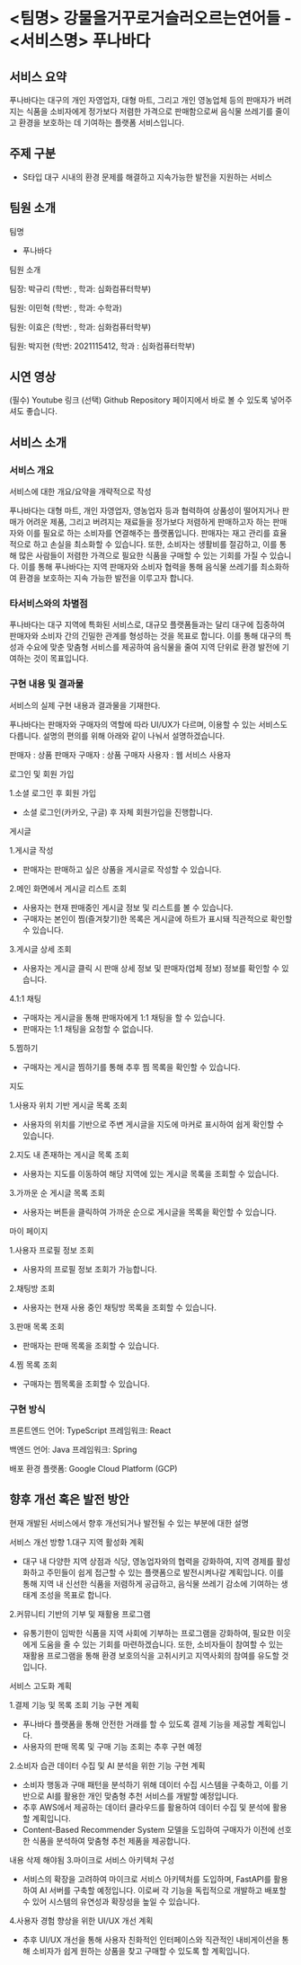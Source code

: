# <팀명> 강물을거꾸로거슬러오르는연어들 - <서비스명> 푸나바다
## 서비스 요약
푸나바다는 대구의 개인 자영업자, 대형 마트, 그리고 개인 영농업체 등의 판매자가 버려지는 식품을 소비자에게 정가보다 저렴한 가격으로 판매함으로써 음식물 쓰레기를 줄이고 환경을 보호하는 데 기여하는 플랫폼 서비스입니다.


## 주제 구분
-	S타입 대구 시내의 환경 문제를 해결하고 지속가능한 발전을 지원하는 서비스 

## 팀원 소개
팀명 
- 푸나바다

팀원 소개

팀장: 박규리 (학번: , 학과: 심화컴퓨터학부)

팀원: 이민혁 (학번: , 학과: 수학과)

팀원: 이효은 (학번: , 학과: 심화컴퓨터학부)

팀원: 박지현 (학번: 2021115412, 학과 : 심화컴퓨터학부)

## 시연 영상
(필수) Youtube 링크
(선택) Github Repository 페이지에서 바로 볼 수 있도록 넣어주셔도 좋습니다.

## 서비스 소개
### 서비스 개요
서비스에 대한 개요/요약을 개략적으로 작성

푸나바다는 대형 마트, 개인 자영업자, 영농업자 등과 협력하여 상품성이 떨어지거나 판매가 어려운 제품, 그리고 버려지는 재료들을 정가보다 저렴하게 판매하고자 하는 판매자와 이를 필요로 하는 소비자를 연결해주는 플랫폼입니다.
 판매자는 재고 관리를 효율적으로 하고 손실을 최소화할 수 있습니다. 또한, 소비자는 생활비를 절감하고, 이를 통해 많은 사람들이 저렴한 가격으로 필요한 식품을 구매할 수 있는 기회를 가질 수 있습니다.
 이를 통해 푸나바다는 지역 판매자와 소비자 협력을 통해 음식물 쓰레기를 최소화하여 환경을 보호하는 지속 가능한 발전을 이루고자 합니다.


### 타서비스와의 차별점
푸나바다는 대구 지역에 특화된 서비스로, 대규모 플랫폼들과는 달리 대구에 집중하여 판매자와 소비자 간의 긴밀한 관계를 형성하는 것을 목표로 합니다. 이를 통해 대구의 특성과 수요에 맞춘 맞춤형 서비스를 제공하여 음식물을 줄여 지역 단위로 환경 발전에 기여하는 것이 목표입니다. 



### 구현 내용 및 결과물
서비스의 실제 구현 내용과 결과물을 기재한다.

푸나바다는 판매자와 구매자의 역할에 따라 UI/UX가 다르며, 이용할 수 있는 서비스도 다릅니다. 
설명의 편의를 위해 아래와 같이 나눠서 설명하겠습니다.

판매자 : 상품 판매자
구매자 : 상품 구매자
사용자 : 웹 서비스 사용자 

로그인 및 회원 가입

1.소셜 로그인 후 회원 가입
 - 소셜 로그인(카카오, 구글) 후 자체 회원가입을 진행합니다.

게시글 

1.게시글 작성
 - 판매자는 판매하고 싶은 상품을 게시글로 작성할 수 있습니다.

2.메인 화면에서 게시글 리스트 조회 
 - 사용자는 현재 판매중인 게시글 정보 및 리스트를 볼 수 있습니다.
 - 구매자는 본인이 찜(즐겨찾기)한 목록은 게시글에 하트가 표시돼 직관적으로 확인할 수 있습니다.

3.게시글 상세 조회
 - 사용자는 게시글 클릭 시 판매 상세 정보 및 판매자(업체 정보) 정보를 확인할 수 있습니다.

4.1:1 채팅 
 - 구매자는 게시글을 통해 판매자에게 1:1 채팅을 할 수 있습니다.
 - 판매자는 1:1 채팅을 요청할 수 없습니다.

5.찜하기 
 - 구매자는 게시글 찜하기를 통해 추후 찜 목록을 확인할 수 있습니다.


지도

1.사용자 위치 기반 게시글 목록 조회 
 - 사용자의 위치를 기반으로 주변 게시글을 지도에 마커로 표시하여 쉽게 확인할 수 있습니다.

2.지도 내 존재하는 게시글 목록 조회
 - 사용자는 지도를 이동하여 해당 지역에 있는 게시글 목록을 조회할 수 있습니다.

3.가까운 순 게시글 목록 조회 
 - 사용자는 버튼을 클릭하여 가까운 순으로 게시글을 목록을 확인할 수 있습니다.

마이 페이지

1.사용자 프로필 정보 조회
 - 사용자의 프로필 정보 조회가 가능합니다.

2.채팅방 조회 
 - 사용자는 현재 사용 중인 채팅방 목록을 조회할 수 있습니다.

3.판매 목록 조회
 - 판매자는 판매 목록을 조회할 수 있습니다.

4.찜 목록 조회
 - 구매자는 찜목록을 조회할 수 있습니다.



### 구현 방식

프론트엔드
언어: TypeScript
프레임워크: React

백엔드
언어: Java
프레임워크: Spring

배포 환경
플랫폼: Google Cloud Platform (GCP)


## 향후 개선 혹은 발전 방안
현재 개발된 서비스에서 향후 개선되거나 발전될 수 있는 부분에 대한 설명

서비스 개선 방향 
1.대구 지역 활성화 계획
 - 대구 내 다양한 지역 상점과 식당, 영농업자와의 협력을 강화하여, 지역 경제를 활성화하고 주민들이 쉽게 접근할 수 있는 플랫폼으로 발전시켜나갈 계획입니다. 이를 통해 지역 내 신선한 식품을 저렴하게 공급하고, 음식물 쓰레기 감소에 기여하는 생태계 조성을 목표로 합니다.

2.커뮤니티 기반의 기부 및 재활용 프로그램
 - 유통기한이 임박한 식품을 지역 사회에 기부하는 프로그램을 강화하여, 필요한 이웃에게 도움을 줄 수 있는 기회를 마련하겠습니다. 또한, 소비자들이 참여할 수 있는 재활용 프로그램을 통해 환경 보호의식을 고취시키고 지역사회의 참여를 유도할 것입니다.


서비스 고도화 계획

1.결제 기능 및 목록 조회 기능 구현 계획
 - 푸나바다 플랫폼을 통해 안전한 거래를 할 수 있도록 결제 기능을 제공할 계획입니다.
 - 사용자의 판매 목록 및 구매 기능 조회는 추후 구현 예정  

2.소비자 습관 데이터 수집 및 AI 분석을 위한 기능 구현 계획
 - 소비자 행동과 구매 패턴을 분석하기 위해 데이터 수집 시스템을 구축하고, 이를 기반으로 AI를 활용한 개인 맞춤형 추천 서비스를 개발할 예정입니다. 
 - 추후 AWS에서 제공하는 데이터 클라우드를 활용하여 데이터 수집 및 분석에 활용할 계획입니다.
 - Content-Based Recommender System 모델을 도입하여 구매자가 이전에 선호한 식품을 분석하여 맞춤형 추천 제품을 제공합니다.

내용 삭제 해야됨 
3.마이크로 서비스 아키텍처 구성
 - 서비스의 확장을 고려하여 마이크로 서비스 아키텍처를 도입하며, FastAPI를 활용하여 AI 서버를 구축할 예정입니다. 이로써 각 기능을 독립적으로 개발하고 배포할 수 있어 시스템의 유연성과 확장성을 높일 수 있습니다.

4.사용자 경험 향상을 위한 UI/UX 개선 계획
 - 추후 UI/UX 개선을 통해 사용자 친화적인 인터페이스와 직관적인 내비게이션을 통해 소비자가 쉽게 원하는 상품을 찾고 구매할 수 있도록 할 계획입니다.


